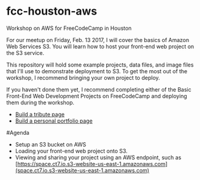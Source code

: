 # fcc-houston-aws
Workshop on AWS for FreeCodeCamp in Houston

For our meetup on Friday, Feb. 13 2017, I will cover the basics of Amazon Web Services S3. You will learn how to host your front-end web project on the S3 service. 

This repository will hold some example projects, data files, and image files that I'll use to demonstrate deployment to S3. 
To get the most out of the workshop, I recommend bringing your own project to deploy.

If you haven't done them yet, I recommend completing either of the Basic Front-End Web Development Projects on FreeCodeCamp and deploying them during the workshop.
* [Build a tribute page](https://www.freecodecamp.com/challenges/build-a-tribute-page)
* [Build a personal portfolio page](https://www.freecodecamp.com/challenges/build-a-personal-portfolio-webpage)

#Agenda
* Setup an S3 bucket on AWS
* Loading your front-end web project onto S3.
* Viewing and sharing your project using an AWS endpoint, such as [https://space.ct7.io.s3-website-us-east-1.amazonaws.com](space.ct7.io.s3-website-us-east-1.amazonaws.com)
